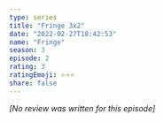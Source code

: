 ```yaml
---
type: series
title: "Fringe 3x2"
date: "2022-02-27T18:42:53"
name: "Fringe"
season: 3
episode: 2
rating: 3
ratingEmoji: ⭐️⭐️⭐️
share: false
---
```


_[No review was written for this episode]_
